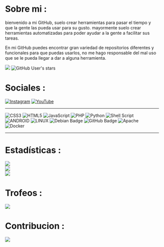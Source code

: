 # Sobre mi :

bienvenido a mi GitHub, suelo crear herramientas para pasar el tiempo y que la gente las pueda usar para su gusto. mayormente suelo crear herramientas automatizadas para poder ayudar a la gente a facilitar sus tareas.

En mi GitHub puedes encontrar gran variedad de repositorios diferentes y funcionales para que puedas usarlos, no me hago responsable del mal uso que se le pueda llegar a dar a alguna herramienta.

<img src="https://komarev.com/ghpvc/?username=RIP-Network&style=flat-square&color=blue"> 
<img alt="GitHub User's stars" src="https://img.shields.io/github/stars/RIP-Network?style=social">

# Sociales :

[![Instagram](https://img.shields.io/badge/Instagram-%23E4405F.svg?logo=Instagram&logoColor=white)](https://instagram.com/ripnetworkyt) [![YouTube](https://img.shields.io/badge/YouTube-%23FF0000.svg?logo=YouTube&logoColor=white)](https://youtube.com/@RIPNetwork) 

---

![CSS3](https://img.shields.io/badge/css3-%231572B6.svg?style=for-the-badge&logo=css3&logoColor=white) 
![HTML5](https://img.shields.io/badge/html5-%23E34F26.svg?style=for-the-badge&logo=html5&logoColor=white) ![JavaScript](https://img.shields.io/badge/javascript-%23323330.svg?style=for-the-badge&logo=javascript&logoColor=%23F7DF1E) 
![PHP](https://img.shields.io/badge/php-%23777BB4.svg?style=for-the-badge&logo=php&logoColor=white) 
![Python](https://img.shields.io/badge/python-3670A0?style=for-the-badge&logo=python&logoColor=ffdd54) 
![Shell Script](https://img.shields.io/badge/shell_script-%23121011.svg?style=for-the-badge&logo=gnu-bash&logoColor=white) 
![ANDROID](https://img.shields.io/badge/android-%2320232a.svg?style=for-the-badge&logo=android&logoColor=%a4c639) 
![LINUX](https://img.shields.io/badge/Linux-FCC624?style=for-the-badge&logo=linux&logoColor=black)
![Debian Badge](https://img.shields.io/badge/Debian-A81D33?logo=debian&logoColor=fff&style=for-the-badge)
![GitHub Badge](https://img.shields.io/badge/GitHub-181717?logo=github&logoColor=fff&style=for-the-badge)
![Apache](https://img.shields.io/badge/apache-%23D42029.svg?style=for-the-badge&logo=apache&logoColor=white)
![Docker](https://img.shields.io/badge/docker-%230db7ed.svg?style=for-the-badge&logo=docker&logoColor=white)

---

# Estadísticas :

![](https://github-readme-stats.vercel.app/api?username=RIP-Network&theme=dark&hide_border=false&include_all_commits=true&count_private=true)<br/>
![](https://github-readme-streak-stats.herokuapp.com/?user=RIP-Network&theme=dark&hide_border=false)<br/>
![](https://github-readme-stats.vercel.app/api/top-langs/?username=RIP-Network&theme=dark&hide_border=false&include_all_commits=true&count_private=true&layout=compact)

# Trofeos :

![](https://github-profile-trophy.vercel.app/?username=RIP-Network&theme=dark_dimmed&no-frame=false&no-bg=false&margin-w=4)

# Contribucion :

![](https://github-contributor-stats.vercel.app/api?username=RIP-Network&limit=5&theme=dark&combine_all_yearly_contributions=true)
